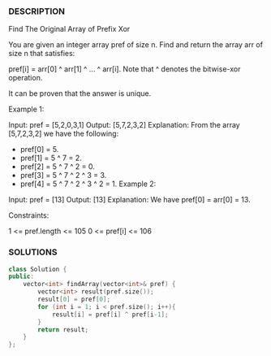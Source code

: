 ### DESCRIPTION

Find The Original Array of Prefix Xor

You are given an integer array pref of size n. Find and return the array arr of size n that satisfies:

pref[i] = arr[0] ^ arr[1] ^ ... ^ arr[i].
Note that ^ denotes the bitwise-xor operation.

It can be proven that the answer is unique.

 

Example 1:

Input: pref = [5,2,0,3,1]
Output: [5,7,2,3,2]
Explanation: From the array [5,7,2,3,2] we have the following:
- pref[0] = 5.
- pref[1] = 5 ^ 7 = 2.
- pref[2] = 5 ^ 7 ^ 2 = 0.
- pref[3] = 5 ^ 7 ^ 2 ^ 3 = 3.
- pref[4] = 5 ^ 7 ^ 2 ^ 3 ^ 2 = 1.
Example 2:

Input: pref = [13]
Output: [13]
Explanation: We have pref[0] = arr[0] = 13.
 

Constraints:

1 <= pref.length <= 105
0 <= pref[i] <= 106

### SOLUTIONS

```c++
class Solution {
public:
    vector<int> findArray(vector<int>& pref) {
        vector<int> result(pref.size());
        result[0] = pref[0];
        for (int i = 1; i < pref.size(); i++){
            result[i] = pref[i] ^ pref[i-1];
        }
        return result;
    }
};
```
